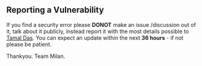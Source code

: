 ## Reporting a Vulnerability

If you find a security error please **DONOT** make an issue /discussion out of it, talk about it publicly, instead report it with the most details possible to [Tamal Das](https://twitter.com/mrTamall). You can expect an update within the next **36 hours** - if not please be patient.

Thankyou. 
Team Milan.
